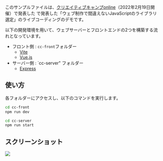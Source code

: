 このサンプルファイルは、[クリエイティブキャンプonline](https://ezokitchen.co.jp/sccol/)（2022年2月19日開催）で発表した
で発表した「ウェブ制作で間違えないJavaScriptのライブラリ選定」のライブコーディングのデモです。

以下の開発環境を用いて、ウェブサーバーとフロントエンドの2つを構築する流れとなっています。

- フロント側 : `cc-front`フォルダー
  - [Vite](https://ja.vitejs.dev/)
  - [Vue\.js](https://jp.vuejs.org/index.html)
- サーバー側 : `cc-server" フォルダー
  - [Express](https://expressjs.com/ja/)

## 使い方

各フォルダーにアクセスし、以下のコマンドを実行します。

```bash
cd cc-front
npm run dev
```

```bash
cd cc-server
npm run start
```

## スクリーンショット

![](screenshot.png)